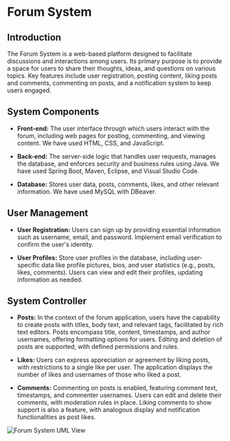 # Forum System

## Introduction

The Forum System is a web-based platform designed to facilitate discussions and interactions among users.
Its primary purpose is to provide a space for users to share their thoughts, ideas, and questions on various topics. 
Key features include user registration, posting content, liking posts and comments, commenting on posts, and a notification system to keep users engaged.

## System Components

- **Front-end:** The user interface through which users interact with the forum, including web pages for posting, commenting, and viewing content. We have used HTML, CSS, and JavaScript.

- **Back-end:** The server-side logic that handles user requests, manages the database, and enforces security and business rules using Java. We have used Spring Boot, Maven, Eclipse, and Visual Studio Code.

- **Database:** Stores user data, posts, comments, likes, and other relevant information. We have used MySQL with DBeaver.

## User Management

- **User Registration:** Users can sign up by providing essential information such as username, email, and password. Implement email verification to confirm the user's identity.

- **User Profiles:** Store user profiles in the database, including user-specific data like profile pictures, bios, and user statistics (e.g., posts, likes, comments). Users can view and edit their profiles, updating information as needed.

## System Controller

- **Posts:** In the context of the forum application, users have the capability to create posts with titles, body text, and relevant tags, facilitated by rich text editors. Posts encompass title, content, timestamps, and author usernames, offering formatting options for users. Editing and deletion of posts are supported, with defined permissions and rules.

- **Likes:** Users can express appreciation or agreement by liking posts, with restrictions to a single like per user. The application displays the number of likes and usernames of those who liked a post.

- **Comments:** Commenting on posts is enabled, featuring comment text, timestamps, and commenter usernames. Users can edit and delete their comments, with moderation rules in place. Liking comments to show support is also a feature, with analogous display and notification functionalities as post likes.

![Forum System UML View](C:\Users\sandhya.p\Pictures\ERD.png)
